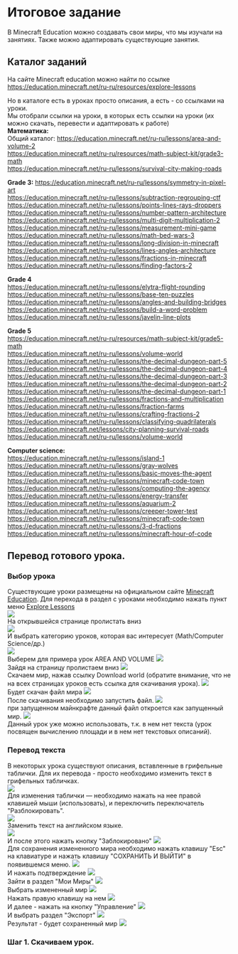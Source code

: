 # Итоговое задание
В Minecraft Education можно создавать свои миры, что мы изучали на занятиях. Также можно адаптировать существующие занятия.
## Каталог заданий
На сайте Minecraft education можно найти по ссылке <a href = "https://education.minecraft.net/ru-ru/resources/explore-lessons">https://education.minecraft.net/ru-ru/resources/explore-lessons</a>  

Но в каталоге есть в уроках просто описания, а есть - со ссылками на уроки.  
Мы отобрали ссылки на уроки, в которых есть ссылки на уроки (их можно скачать, перевести и адаптировать к работе)  
**Математика:**  
Общий каталог:
https://education.minecraft.net/ru-ru/lessons/area-and-volume-2  
https://education.minecraft.net/ru-ru/resources/math-subject-kit/grade3-math  
https://education.minecraft.net/ru-ru/lessons/survival-city-making-roads  

**Grade 3:**
https://education.minecraft.net/ru-ru/lessons/symmetry-in-pixel-art  
https://education.minecraft.net/ru-ru/lessons/subtraction-regrouping-ctf  
https://education.minecraft.net/ru-ru/lessons/points-lines-rays-droppers  
https://education.minecraft.net/ru-ru/lessons/number-pattern-architecture  
https://education.minecraft.net/ru-ru/lessons/multi-digit-multiplication-2  
https://education.minecraft.net/ru-ru/lessons/measurement-mini-game  
https://education.minecraft.net/ru-ru/lessons/math-bed-wars-3  
https://education.minecraft.net/ru-ru/lessons/long-division-in-minecraft  
https://education.minecraft.net/ru-ru/lessons/lines-angles-architecture  
https://education.minecraft.net/ru-ru/lessons/fractions-in-minecraft  
https://education.minecraft.net/ru-ru/lessons/finding-factors-2  
  
**Grade 4**  
https://education.minecraft.net/ru-ru/lessons/elytra-flight-rounding  
https://education.minecraft.net/ru-ru/lessons/base-ten-puzzles  
https://education.minecraft.net/ru-ru/lessons/angles-and-building-bridges  
https://education.minecraft.net/ru-ru/lessons/build-a-word-problem  
https://education.minecraft.net/ru-ru/lessons/javelin-line-plots  
  
**Grade 5**  
https://education.minecraft.net/ru-ru/resources/math-subject-kit/grade5-math  
https://education.minecraft.net/ru-ru/lessons/volume-world  
https://education.minecraft.net/ru-ru/lessons/the-decimal-dungeon-part-5  
https://education.minecraft.net/ru-ru/lessons/the-decimal-dungeon-part-4  
https://education.minecraft.net/ru-ru/lessons/the-decimal-dungeon-part-3  
https://education.minecraft.net/ru-ru/lessons/the-decimal-dungeon-part-2  
https://education.minecraft.net/ru-ru/lessons/the-decimal-dungeon-part-1  
https://education.minecraft.net/ru-ru/lessons/fractions-and-multiplication  
https://education.minecraft.net/ru-ru/lessons/fraction-farms  
https://education.minecraft.net/ru-ru/lessons/crafting-fractions-2  
https://education.minecraft.net/ru-ru/lessons/classifying-quadrilaterals  
https://education.minecraft.net/lessons/city-planning-survival-roads  
https://education.minecraft.net/ru-ru/lessons/volume-world  
  
**Computer science:**  
https://education.minecraft.net/ru-ru/lessons/island-1  
https://education.minecraft.net/ru-ru/lessons/gray-wolves  
https://education.minecraft.net/ru-ru/lessons/basic-moves-the-agent  
https://education.minecraft.net/ru-ru/lessons/minecraft-code-town  
https://education.minecraft.net/ru-ru/lessons/computing-the-agency  
https://education.minecraft.net/ru-ru/lessons/energy-transfer  
https://education.minecraft.net/ru-ru/lessons/aquarium-2  
https://education.minecraft.net/ru-ru/lessons/creeper-tower-test  
https://education.minecraft.net/ru-ru/lessons/minecraft-code-town  
https://education.minecraft.net/ru-ru/lessons/3-d-fractions  
https://education.minecraft.net/ru-ru/lessons/minecraft-hour-of-code

## Перевод готового урока.
### Выбор урока
Существующие уроки размещены на официальном сайте <a href = "https://education.minecraft.net/ru-ru/homepage">Minecraft Education</a>. Для перехода в раздел с уроками необходимо нажать пункт меню [Explore Lessons](https://education.minecraft.net/ru-ru/resources/explore-lessons)  
<img src = "./img/Minecraft-lessons00.jpg">  
На открывшейся странице пролистать вниз  
<img src = "./img/Minecraft-lessons.jpg">  
И выбрать категорию уроков, которая вас интересует (Math/Computer Science/др.)  
<img src = "./img/Minecraft-lessons02.jpg">  
Выберем для примера урок AREA AND VOLUME
<img src = "./img/Minecraft-lessons03.jpg">  
Зайдя на страницу пролистаем вниз
<img src = "./img/Minecraft-lessons04.jpg">  
Скачаем мир, нажав ссылку Download world (обратите внимание, что не на всех страницах уроков есть ссылка для скачивания урока).
<img src = "./img/Minecraft-lessons05.jpg">  
Будет скачан файл мира
<img src = "./img/Minecraft-lessons05_02.jpg">  
После скачивания необходимо запустить файл.
<img src = "./img/Minecraft-lessons06.jpg">  
при запущенном майнкрафте данный файл откроется как запущенный мир.
<img src = "./img/Minecraft-lessons07.jpg">  
Данный урок уже можно использовать, т.к. в нем нет текста (урок посвящен вычислению площади и в нем нет текстовых описаний).

### Перевод текста
В некоторых урока существуют описания, вставленные в грифельные таблички. Для их перевода - просто необходимо изменить текст в грифельных табличках.  
<img src = "./img/Minecraft-lessons10.jpg">  
Для изменения таблички &mdash; необходимо нажать на нее правой клавишей мыши (использовать), и переключить переключатель "Разблокировать".  
<img src = "./img/Minecraft-lessons11.jpg">  
Заменить текст на английском языке.  
<img src = "./img/Minecraft-lessons12.jpg">  
И после этого нажать кнопку "Заблокировано"
<img src = "./img/Minecraft-lessons13.jpg">  
Для сохранения измененного мира необходимо нажать клавишу "Esc" на клавиатуре и нажать клавишу "СОХРАНИТЬ И ВЫЙТИ" в появившемся меню.
<img src = "./img/Minecraft-lessons17.jpg">  
И нажать подтверждение
<img src = "./img/Minecraft-lessons18.jpg">  
Зайти в раздел "Мои Миры"
<img src = "./img/Minecraft-lessons19.jpg">  
Выбрать измененный мир
<img src = "./img/Minecraft-lessons20.jpg">  
Нажать правую клавишу на нем
<img src = "./img/Minecraft-lessons21.jpg">  
И далее - нажать на кнопку "Управление"
<img src = "./img/Minecraft-lessons22.jpg">  
И выбрать раздел "Экспорт"
<img src = "./img/Minecraft-lessons24.jpg">  
Результат - будет сохраненный мир
<img src = "./img/Minecraft-lessons25.jpg">  








### Шаг 1. Скачиваем урок.
